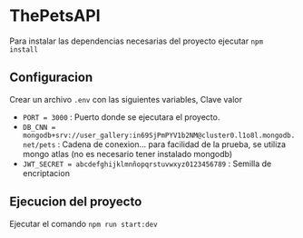 # ThePetsAPI

Para instalar las dependencias necesarias del proyecto ejecutar `npm install`

## Configuracion

Crear un archivo `.env` con las siguientes variables, Clave valor

- `PORT = 3000` : Puerto donde se ejecutara el proyecto.
- `DB_CNN = mongodb+srv://user_gallery:in69SjPmPYV1b2NM@cluster0.l1o8l.mongodb.net/pets` : Cadena de conexion... para facilidad de la prueba, se utiliza mongo atlas (no es necesario tener instalado mongodb)
- `JWT_SECRET = abcdefghijklmnñopqrstuvwxyz0123456789` : Semilla de encriptacion

## Ejecucion del proyecto

Ejecutar el comando `npm run start:dev`
